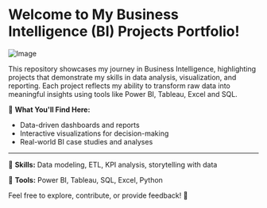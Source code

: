 # Welcome to My Business Intelligence (BI) Projects Portfolio!
![Image](https://github.com/user-attachments/assets/a60f9b2b-b4a4-4606-8aad-bb769de89d43) 

This repository showcases my journey in Business Intelligence, highlighting projects that demonstrate my skills in data analysis, visualization, and reporting. Each project reflects my ability to transform raw data into meaningful insights using tools like Power BI, Tableau, Excel and SQL. 

📌 **What You'll Find Here:**

- Data-driven dashboards and reports
- Interactive visualizations for decision-making
- Real-world BI case studies and analyses
---
🔹 **Skills:** Data modeling, ETL, KPI analysis, storytelling with data 

🔹 **Tools:** Power BI, Tableau, SQL, Excel, Python 

Feel free to explore, contribute, or provide feedback! 🚀
